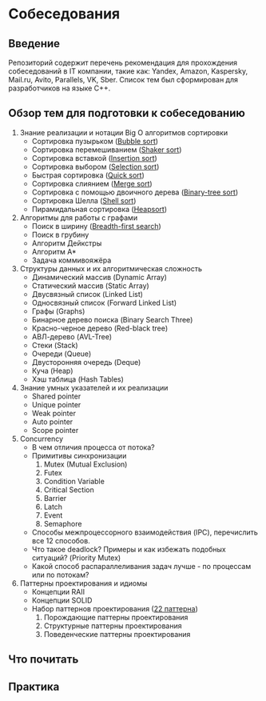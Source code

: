 # Собеседования

## Введение
Репозиторий содержит перечень рекомендация для прохождения собеседований в IT компании, такие как: Yandex, Amazon, Kaspersky, Mail.ru,
Avito, Parallels, VK, Sber. Список тем был сформирован для разработчиков на языке С++.

## Обзор тем для подготовки к собеседованию
1. Знание реализации и нотации Big O алгоритмов сортировки
   - Сортировка пузырьком ([Bubble sort](https://github.com/dymons/interviews/blob/b65184de5b2082855138d489233a00de66238292/algorithms/sorts/bubble_sort.hpp#L7))
   - Сортировка перемешиванием ([Shaker sort](https://github.com/dymons/interviews/blob/c5284bfe8a209d038446b53df38690d28427bba3/algorithms/sorts/shaker_sort.hpp#L7))
   - Сортировка вставкой ([Insertion sort](https://github.com/dymons/interviews/blob/5650dc34828211d727dba45e15561ab4757da48d/algorithms/sorts/insertion_sort.hpp#L7))
   - Сортировка выбором ([Selection sort](https://github.com/dymons/interviews/blob/cad16b3b7b811453546b37b098a9a4c48c1a7f86/algorithms/sorts/selection_sort.hpp#L6))
   - Быстрая сортировка ([Quick sort](https://github.com/dymons/interviews/blob/50f16c82803594bfd032559bb567901bdbb938ae/algorithms/sorts/quick_sort.hpp#L8))
   - Сортировка слиянием ([Merge sort](https://github.com/dymons/interviews/blob/8f592001f91f4e89c0c967e921606d7a878574f8/algorithms/sorts/merge_sort.hpp#L54))
   - Сортировка с помощью двоичного дерева ([Binary-tree sort](https://github.com/dymons/interviews/blob/446275d51ae6b7b5c4aa4c48ed987afbf2437f97/algorithms/sorts/binary_tree_sort.hpp#L83))
   - Сортировка Шелла ([Shell sort](https://github.com/dymons/interviews/blob/8cbece01c3b94fbcc5a6fe7693027553948ab102/algorithms/sorts/shell_sort.hpp#L7))
   - Пирамидальная сортировка ([Heapsort](https://github.com/dymons/interviews/blob/a60a02d40e73f958cfd93af2f85590e821531b38/algorithms/sorts/heap_sort.hpp#L48))
2. Алгоритмы для работы с графами
   - Поиск в ширину ([Breadth-first search](https://github.com/dymons/interviews/blob/844a6666e7585e43aecaf765e43ad192a45f4eb2/structures/graph/breadth_first_search.hpp#L38))
   - Поиск в грубину
   - Алгоритм Дейкстры
   - Алгоритм A*
   - Задача коммивояжёра
3. Структуры данных и их алгоритмическая сложность
   - Динамический массив (Dynamic Array)
   - Статический массив (Static Array)
   - Двусвязный список (Linked List)
   - Односвязный список (Forward Linked List)
   - Графы (Graphs)
   - Бинарное дерево поиска (Binary Search Three)
   - Красно-черное дерево (Red-black tree)
   - АВЛ-дерево (AVL-Tree)
   - Стеки (Stack)
   - Очереди (Queue)
   - Двусторонняя очередь (Deque)
   - Куча (Heap)
   - Хэш таблица (Hash Tables)
4. Знание умных указателей и их реализации
   - Shared pointer
   - Unique pointer
   - Weak pointer
   - Auto pointer
   - Scope pointer
5. Concurrency
   - В чем отличия процесса от потока?
   - Примитивы синхронизации
     1. Mutex (Mutual Exclusion)
     2. Futex
     3. Condition Variable
     4. Critical Section
     5. Barrier
     6. Latch
     7. Event
     8. Semaphore
   - Способы межпроцессорного взаимодействия (IPC), перечислить все 12 способов. 
   - Что такое deadlock? Примеры и как избежать подобных ситуаций? (Priority Mutex)
   - Какой способ распараллеливания задач лучше - по процессам или по потокам?
6. Паттерны проектирования и идиомы
   - Концепции RAII
   - Концепции SOLID
   - Набор паттернов проектирования ([22 паттерна](https://refactoring.guru/ru/design-patterns/catalog))
     1. Порождающие паттерны проектирования
     2. Структурные паттерны проектирования
     3. Поведенческие паттерны проектирования 

## Что почитать

## Практика